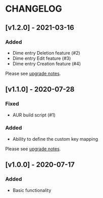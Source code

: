 # CHANGELOG

## [v1.2.0] - 2021-03-16

### Added
- Dime entry Deletion feature (#2)
- Dime entry Edit feature (#3)
- Dime entry Creation feature (#4)

Please see [upgrade notes](UPGRADE.md#from-110-to-120).

## [v1.1.0] - 2020-07-28

### Fixed
- AUR build script (#1)

### Added
- Ability to define the custom key mapping

Please see [upgrade notes](UPGRADE.md#from-100-to-110).

## [v1.0.0] - 2020-07-17

### Added
- Basic functionality
